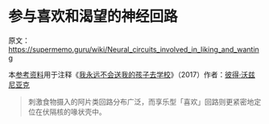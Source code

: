 # 参与喜欢和渴望的神经回路

原文：https://supermemo.guru/wiki/Neural_circuits_involved_in_liking_and_wanting

本[参考资料](https://supermemo.guru/wiki/References)用于注释《[我永远不会送我的孩子去学校](https://supermemo.guru/wiki/Problem_of_Schooling)》（2017）作者：[彼得·沃兹尼亚克](https://supermemo.guru/wiki/Piotr_Wozniak)

> 刺激食物摄入的阿片类回路分布广泛，而享乐型「喜欢」回路则更紧密地定位在伏隔核的喙状壳中。